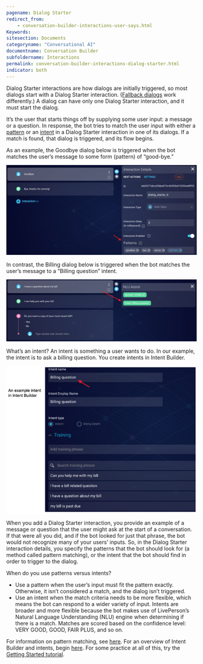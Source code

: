```yaml
---
pagename: Dialog Starter
redirect_from:
    - conversation-builder-interactions-user-says.html
Keywords:
sitesection: Documents
categoryname: "Conversational AI"
documentname: Conversation Builder
subfoldername: Interactions
permalink: conversation-builder-interactions-dialog-starter.html
indicator: both
---
```


Dialog Starter interactions are how dialogs are initially triggered, so most dialogs start with a Dialog Starter interaction. ([Fallback dialogs](conversation-builder-dialogs-fallback-dialogs.html) work differently.) A dialog can have only one Dialog Starter interaction, and it must start the dialog.

It’s the user that starts things off by supplying some user input: a message or a question. In response, the bot tries to match the user input with either a [pattern](conversation-builder-conversation-builder-response-match-actions.html#pattern-matching) or an [intent](intent-builder-intents.html) in a Dialog Starter interaction in one of its dialogs. If a match is found, that dialog is triggered, and its flow begins.

As an example, the Goodbye dialog below is triggered when the bot matches the user’s message to some form (pattern) of “good-bye.”

<img style="width:700px" src="img/ConvoBuilder/interactions_userSays1.png">

In contrast, the Billing dialog below is triggered when the bot matches the user’s message to a “Billing question” intent.

<img style="width:700px" src="img/ConvoBuilder/interactions_userSays2.png">

What’s an intent? An intent is something a user wants to do. In our example, the intent is to ask a billing question. You create intents in Intent Builder.

<img style="width:600px" src="img/ConvoBuilder/interactions_userSays3.png">

When you add a Dialog Starter interaction, you provide an example of a message or question that the user might ask at the start of a conversation. If that were all you did, and if the bot looked for just that phrase, the bot would not recognize many of your users’ inputs. So, in the Dialog Starter interaction details, you specify the patterns that the bot should look for (a method called pattern matching), or the intent that the bot should find in order to trigger to the dialog.

When do you use patterns versus intents?

- Use a pattern when the user’s input must fit the pattern exactly. Otherwise, it isn’t considered a match, and the dialog isn’t triggered.
- Use an intent when the match criteria needs to be more flexible, which means the bot can respond to a wider variety of input. Intents are broader and more flexible because the bot makes use of LivePerson’s Natural Language Understanding (NLU) engine when determining if there is a match. Matches are scored based on the confidence level: VERY GOOD, GOOD, FAIR PLUS, and so on.

For information on pattern matching, see [here](conversation-builder-interactions-interaction-basics.html#specify-patterns-in-interactions). For an overview of Intent Builder and intents, begin [here](intent-builder-overview.html). For some practice at all of this, try the [Getting Started tutorial](conversation-builder-tutorials-guides-getting-started.html).